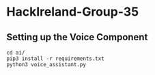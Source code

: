 # HackIreland-Group-35

## Setting up the Voice Component

```
cd ai/
pip3 install -r requirements.txt
python3 voice_assistant.py
```
